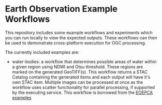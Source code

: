 # Earth Observation Example Workflows

This repository includes some example workflows and experiments which you can run locally to view the expected outputs. These workflows can then be used to demonstrate cross-platform execution for OGC processing.

The currently included examples are:
- water-bodies: a workflow that determines possible areas of water within a given region using NDWI and Otsu threshold. These regions are marked on the generated GeoTIFF(s). This workflow returns a STAC Catalog containing the generated items and each output will have it's own STAC item. Multiple images can be processed at once as the workflow uses scatter functionality for parallel processing, if supported by the executing service. This workflow is borrowed from the [EOEPCA examples](https://github.com/EOEPCA/deployment-guide/blob/main/scripts/processing/oapip/examples/app-water-bodies-cloud-native.1.5.0.cwl)